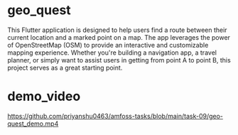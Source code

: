 # geo_quest

This Flutter application is designed to help users find a route between their current location and a marked point on a map. The app leverages the power of OpenStreetMap (OSM) to provide an interactive and customizable mapping experience. Whether you're building a navigation app, a travel planner, or simply want to assist users in getting from point A to point B, this project serves as a great starting point.

# demo_video

https://github.com/priyanshu0463/amfoss-tasks/blob/main/task-09/geo-quest_demo.mp4
